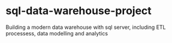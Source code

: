 # sql-data-warehouse-project
Building a modern data warehouse with sql server, including ETL processess, data modelling and analytics
